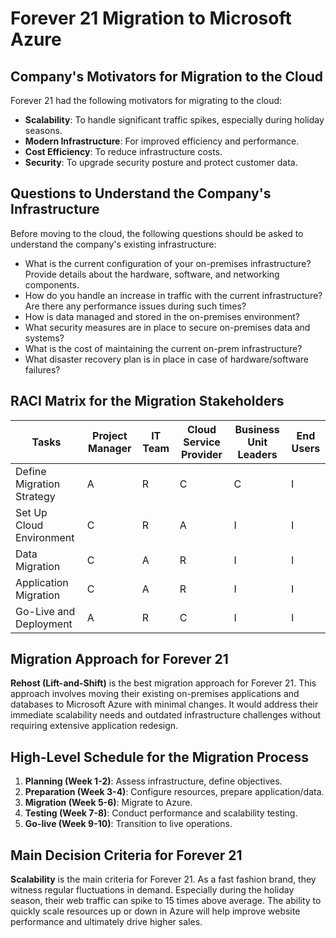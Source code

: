 
# Forever 21 Migration to Microsoft Azure

## Company's Motivators for Migration to the Cloud
Forever 21 had the following motivators for migrating to the cloud:
- **Scalability**: To handle significant traffic spikes, especially during holiday seasons.
- **Modern Infrastructure**: For improved efficiency and performance.
- **Cost Efficiency**: To reduce infrastructure costs.
- **Security**: To upgrade security posture and protect customer data.

## Questions to Understand the Company's Infrastructure
Before moving to the cloud, the following questions should be asked to understand the company's existing infrastructure:
- What is the current configuration of your on-premises infrastructure? Provide details about the hardware, software, and networking components.
- How do you handle an increase in traffic with the current infrastructure? Are there any performance issues during such times?
- How is data managed and stored in the on-premises environment?
- What security measures are in place to secure on-premises data and systems?
- What is the cost of maintaining the current on-prem infrastructure?
- What disaster recovery plan is in place in case of hardware/software failures?

## RACI Matrix for the Migration Stakeholders
| Tasks                   | Project Manager | IT Team | Cloud Service Provider | Business Unit Leaders | End Users |
|-------------------------|-----------------|---------|------------------------|-----------------------|-----------|
| Define Migration Strategy| A               | R       | C                      | C                     | I         |
| Set Up Cloud Environment | C               | R       | A                      | I                     | I         |
| Data Migration           | C               | A       | R                      | I                     | I         |
| Application Migration    | C               | A       | R                      | I                     | I         |
| Go-Live and Deployment   | A               | R       | C                      | I                     | I         |

## Migration Approach for Forever 21
**Rehost (Lift-and-Shift)** is the best migration approach for Forever 21. This approach involves moving their existing on-premises applications and databases to Microsoft Azure with minimal changes. It would address their immediate scalability needs and outdated infrastructure challenges without requiring extensive application redesign.

## High-Level Schedule for the Migration Process
1. **Planning (Week 1-2)**: Assess infrastructure, define objectives.
2. **Preparation (Week 3-4)**: Configure resources, prepare application/data.
3. **Migration (Week 5-6)**: Migrate to Azure.
4. **Testing (Week 7-8)**: Conduct performance and scalability testing.
5. **Go-live (Week 9-10)**: Transition to live operations.

## Main Decision Criteria for Forever 21
**Scalability** is the main criteria for Forever 21. As a fast fashion brand, they witness regular fluctuations in demand. Especially during the holiday season, their web traffic can spike to 15 times above average. The ability to quickly scale resources up or down in Azure will help improve website performance and ultimately drive higher sales.